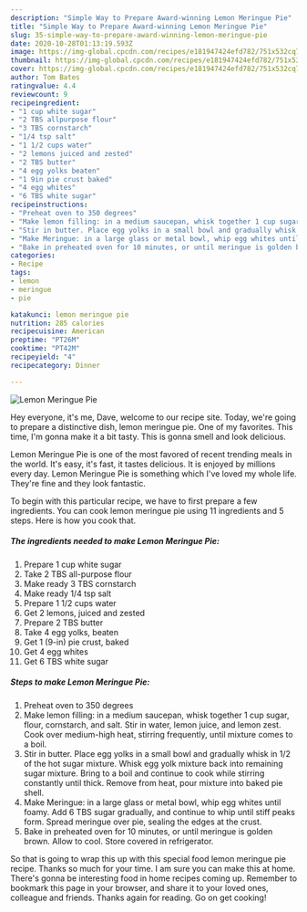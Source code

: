 ```yaml
---
description: "Simple Way to Prepare Award-winning Lemon Meringue Pie"
title: "Simple Way to Prepare Award-winning Lemon Meringue Pie"
slug: 35-simple-way-to-prepare-award-winning-lemon-meringue-pie
date: 2020-10-28T01:13:19.593Z
image: https://img-global.cpcdn.com/recipes/e181947424efd782/751x532cq70/lemon-meringue-pie-recipe-main-photo.jpg
thumbnail: https://img-global.cpcdn.com/recipes/e181947424efd782/751x532cq70/lemon-meringue-pie-recipe-main-photo.jpg
cover: https://img-global.cpcdn.com/recipes/e181947424efd782/751x532cq70/lemon-meringue-pie-recipe-main-photo.jpg
author: Tom Bates
ratingvalue: 4.4
reviewcount: 9
recipeingredient:
- "1 cup white sugar"
- "2 TBS allpurpose flour"
- "3 TBS cornstarch"
- "1/4 tsp salt"
- "1 1/2 cups water"
- "2 lemons juiced and zested"
- "2 TBS butter"
- "4 egg yolks beaten"
- "1 9in pie crust baked"
- "4 egg whites"
- "6 TBS white sugar"
recipeinstructions:
- "Preheat oven to 350 degrees"
- "Make lemon filling: in a medium saucepan, whisk together 1 cup sugar, flour, cornstarch, and salt. Stir in water, lemon juice, and lemon zest. Cook over medium-high heat, stirring frequently, until mixture comes to a boil."
- "Stir in butter. Place egg yolks in a small bowl and gradually whisk in 1/2 of the hot sugar mixture. Whisk egg yolk mixture back into remaining sugar mixture. Bring to a boil and continue to cook while stirring constantly until thick. Remove from heat, pour mixture into baked pie shell."
- "Make Meringue: in a large glass or metal bowl, whip egg whites until foamy. Add 6 TBS sugar gradually, and continue to whip until stiff peaks form. Spread meringue over pie, sealing the edges at the crust."
- "Bake in preheated oven for 10 minutes, or until meringue is golden brown. Allow to cool. Store covered in refrigerator."
categories:
- Recipe
tags:
- lemon
- meringue
- pie

katakunci: lemon meringue pie 
nutrition: 285 calories
recipecuisine: American
preptime: "PT26M"
cooktime: "PT42M"
recipeyield: "4"
recipecategory: Dinner

---
```



![Lemon Meringue Pie](https://img-global.cpcdn.com/recipes/e181947424efd782/751x532cq70/lemon-meringue-pie-recipe-main-photo.jpg)

Hey everyone, it's me, Dave, welcome to our recipe site. Today, we're going to prepare a distinctive dish, lemon meringue pie. One of my favorites. This time, I'm gonna make it a bit tasty. This is gonna smell and look delicious.



Lemon Meringue Pie is one of the most favored of recent trending meals in the world. It's easy, it's fast, it tastes delicious. It is enjoyed by millions every day. Lemon Meringue Pie is something which I've loved my whole life. They're fine and they look fantastic.


To begin with this particular recipe, we have to first prepare a few ingredients. You can cook lemon meringue pie using 11 ingredients and 5 steps. Here is how you cook that.

<!--inarticleads1-->

##### The ingredients needed to make Lemon Meringue Pie:

1. Prepare 1 cup white sugar
1. Take 2 TBS all-purpose flour
1. Make ready 3 TBS cornstarch
1. Make ready 1/4 tsp salt
1. Prepare 1 1/2 cups water
1. Get 2 lemons, juiced and zested
1. Prepare 2 TBS butter
1. Take 4 egg yolks, beaten
1. Get 1 (9-in) pie crust, baked
1. Get 4 egg whites
1. Get 6 TBS white sugar




<!--inarticleads2-->

##### Steps to make Lemon Meringue Pie:

1. Preheat oven to 350 degrees
1. Make lemon filling: in a medium saucepan, whisk together 1 cup sugar, flour, cornstarch, and salt. Stir in water, lemon juice, and lemon zest. Cook over medium-high heat, stirring frequently, until mixture comes to a boil.
1. Stir in butter. Place egg yolks in a small bowl and gradually whisk in 1/2 of the hot sugar mixture. Whisk egg yolk mixture back into remaining sugar mixture. Bring to a boil and continue to cook while stirring constantly until thick. Remove from heat, pour mixture into baked pie shell.
1. Make Meringue: in a large glass or metal bowl, whip egg whites until foamy. Add 6 TBS sugar gradually, and continue to whip until stiff peaks form. Spread meringue over pie, sealing the edges at the crust.
1. Bake in preheated oven for 10 minutes, or until meringue is golden brown. Allow to cool. Store covered in refrigerator.




So that is going to wrap this up with this special food lemon meringue pie recipe. Thanks so much for your time. I am sure you can make this at home. There's gonna be interesting food in home recipes coming up. Remember to bookmark this page in your browser, and share it to your loved ones, colleague and friends. Thanks again for reading. Go on get cooking!
